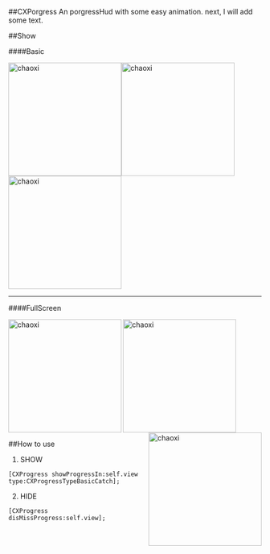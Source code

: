 ##CXPorgress
An porgressHud with some easy animation. next, I will add some text.

##Show

####Basic

<img src="http://7xnqnj.com1.z0.glb.clouddn.com/CXPVbasic1.gif" width = "225" height = "" alt="chaoxi"/><img src="http://7xnqnj.com1.z0.glb.clouddn.com/CXPVbasic2.gif" width = "225" height = "" alt="chaoxi"  /><img src="http://7xnqnj.com1.z0.glb.clouddn.com/CXPVbasic3.gif" width = "225" height = "" alt="chaoxi" />

***

####FullScreen

<img src="http://7xnqnj.com1.z0.glb.clouddn.com/CXPVfull1.gif" width = "225" height = "" alt="chaoxi" align=left /><img src="http://7xnqnj.com1.z0.glb.clouddn.com/CXPVfull2.gif" width = "225" height = "" alt="chaoxi" align=center /><img src="http://7xnqnj.com1.z0.glb.clouddn.com/CXPVfull3.gif" width = "225" height = "" alt="chaoxi" align=right />

##How to use

1. SHOW

```
[CXProgress showProgressIn:self.view type:CXProgressTypeBasicCatch];
```

2. HIDE

```
[CXProgress disMissProgress:self.view];
```